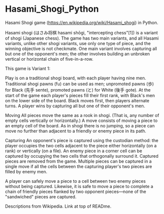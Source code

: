 # Hasami_Shogi_Python
Hasami Shogi game (https://en.wikipedia.org/wiki/Hasami_shogi) in Python.

Hasami shogi (はさみ将棋 hasami shōgi, "intercepting chess"[1]) is a variant of shogi (Japanese chess). The game has two main variants, and all Hasami variants, unlike other shogi variants, use only one type of piece, and the winning objective is not checkmate. One main variant involves capturing all but one of the opponent's men; the other involves building an unbroken vertical or horizontal chain of five-in-a-row.

This game is Variant 1:

Play is on a traditional shogi board, with each player having nine men. Traditional shogi pawns (fu) can be used as men; unpromoted pawns (歩) for Black (先手 sente), promoted pawns (と) for White (後手 gote). At the start of the game each player's pieces fill their first rank, with Black's men on the lower side of the board. Black moves first, then players alternate turns. A player wins by capturing all but one of their opponent's men.

Moving
All pieces move the same as a rook in shogi. (That is, any number of empty cells vertically or horizontally.) A move consists of moving a piece to an empty cell of the board. As in shogi there is no jumping, so a piece can move no further than adjacent to a friendly or enemy piece in its path.

Capturing
An opponent's piece is captured using the custodian method: the player occupies the two cells adjacent to the piece either horizontally (on a rank) or vertically (on a file). An enemy piece in a corner cell can be captured by occupying the two cells that orthogonally surround it. Captured pieces are removed from the game. Multiple pieces can be captured in a single move if all the cells between the capturing player's two pieces are filled by enemy men.

A player can safely move a piece to a cell between two enemy pieces without being captured. Likewise, it is safe to move a piece to complete a chain of friendly pieces flanked by two opponent pieces—none of the "sandwiched" pieces are captured.

Descriptions from Wikipedia. Link at top of READme.
